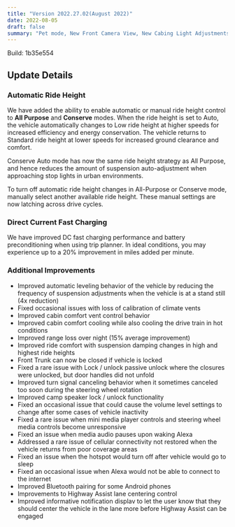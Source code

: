 ```yaml
---
title: "Version 2022.27.02(August 2022)"
date: 2022-08-05
draft: false
summary: "Pet mode, New Front Camera View, New Cabing Light Adjustments, Updated Energy App, and Additional Improvements"
---
```

Build: 1b35e554

## Update Details

### Automatic Ride Height
We have added the ability to enable automatic or manual ride height control to **All Purpose** and **Conserve** modes. When the ride height is set to Auto, the vehicle automatically changes to Low ride height at higher speeds for increased efficiency and energy conservation. The vehicle returns to Standard ride height at lower speeds for increased ground clearance and comfort.

Conserve Auto mode has now the same ride height strategy as All Purpose, and hence reduces the amount of suspension auto-adjustment when approaching stop lights in urban environments.

To turn off automatic ride height changes in All-Purpose or Conserve mode, manually select another available ride height.
These manual settings are now latching across drive cycles.

### Direct Current Fast Charging
We have improved DC fast charging performance and battery preconditioning when using trip planner. In ideal conditions, you may experience up to a 20% improvement in miles added per minute.

### Additional Improvements
* Improved automatic leveling behavior of the vehicle by reducing the frequency of suspension adjustments when the vehicle is at a stand still (4x reduction)
* Fixed occasional issues with loss of calibration of climate vents
* Improved cabin comfort vent control behavior
* Improved cabin comfort cooling while also cooling the drive train in hot conditions
* Improved range loss over night (15% average improvement)
* Improved ride comfort with suspension damping changes in high and highest ride heights
* Front Trunk can now be closed if vehicle is locked
* Fixed a rare issue with Lock / unlock passive unlock where the closures were unlocked, but door handles did not unfold
* Improved turn signal canceling behavior when it sometimes canceled too soon during the steering wheel rotation
* Improved camp speaker lock / unlock functionality
* Fixed an occasional issue that could cause the volume level settings to change after some cases of vehicle inactivity
* Fixed a rare issue when mini media player controls and steering wheel media controls become unresponsive
* Fixed an issue when media audio pauses upon waking Alexa
* Addressed a rare issue of cellular connectivity not restored when the vehicle returns from poor coverage areas
* Fixed an issue when the hotspot would turn off after vehicle would go to sleep
* Fixed an occasional issue when Alexa would not be able to connect to the internet
* Improved Bluetooth pairing for some Android phones
* Improvements to Highway Assist lane centering control
* Improved informative notification displav to let the user know that they should center the vehicle in the lane more before Highway Assist can be engaged